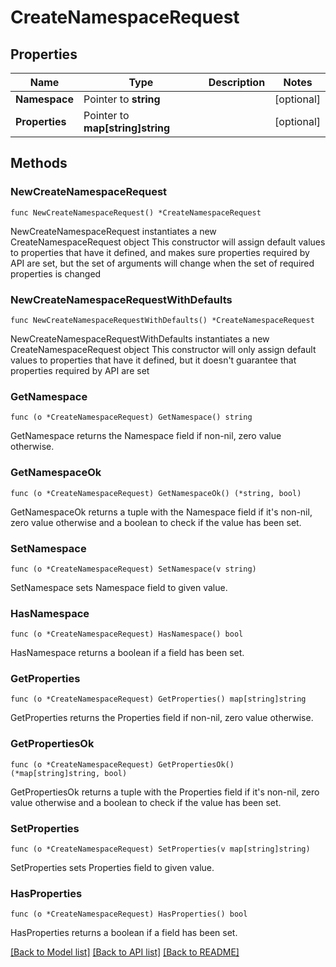 # CreateNamespaceRequest

## Properties

Name | Type | Description | Notes
------------ | ------------- | ------------- | -------------
**Namespace** | Pointer to **string** |  | [optional] 
**Properties** | Pointer to **map[string]string** |  | [optional] 

## Methods

### NewCreateNamespaceRequest

`func NewCreateNamespaceRequest() *CreateNamespaceRequest`

NewCreateNamespaceRequest instantiates a new CreateNamespaceRequest object
This constructor will assign default values to properties that have it defined,
and makes sure properties required by API are set, but the set of arguments
will change when the set of required properties is changed

### NewCreateNamespaceRequestWithDefaults

`func NewCreateNamespaceRequestWithDefaults() *CreateNamespaceRequest`

NewCreateNamespaceRequestWithDefaults instantiates a new CreateNamespaceRequest object
This constructor will only assign default values to properties that have it defined,
but it doesn't guarantee that properties required by API are set

### GetNamespace

`func (o *CreateNamespaceRequest) GetNamespace() string`

GetNamespace returns the Namespace field if non-nil, zero value otherwise.

### GetNamespaceOk

`func (o *CreateNamespaceRequest) GetNamespaceOk() (*string, bool)`

GetNamespaceOk returns a tuple with the Namespace field if it's non-nil, zero value otherwise
and a boolean to check if the value has been set.

### SetNamespace

`func (o *CreateNamespaceRequest) SetNamespace(v string)`

SetNamespace sets Namespace field to given value.

### HasNamespace

`func (o *CreateNamespaceRequest) HasNamespace() bool`

HasNamespace returns a boolean if a field has been set.

### GetProperties

`func (o *CreateNamespaceRequest) GetProperties() map[string]string`

GetProperties returns the Properties field if non-nil, zero value otherwise.

### GetPropertiesOk

`func (o *CreateNamespaceRequest) GetPropertiesOk() (*map[string]string, bool)`

GetPropertiesOk returns a tuple with the Properties field if it's non-nil, zero value otherwise
and a boolean to check if the value has been set.

### SetProperties

`func (o *CreateNamespaceRequest) SetProperties(v map[string]string)`

SetProperties sets Properties field to given value.

### HasProperties

`func (o *CreateNamespaceRequest) HasProperties() bool`

HasProperties returns a boolean if a field has been set.


[[Back to Model list]](../README.md#documentation-for-models) [[Back to API list]](../README.md#documentation-for-api-endpoints) [[Back to README]](../README.md)


